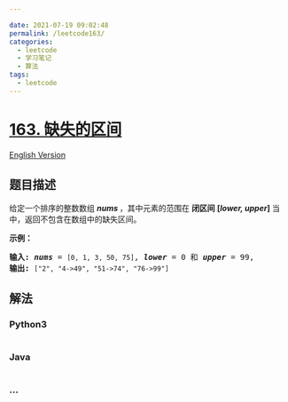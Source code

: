 ```yaml
---

date: 2021-07-19 09:02:48
permalink: /leetcode163/
categories:
  - leetcode
  - 学习笔记
  - 算法  
tags:
  - leetcode
---
```

# [163. 缺失的区间](https://leetcode-cn.com/problems/missing-ranges)

[English Version](https://cdn.jsdelivr.net/gh/doocs/leetcode@main/solution/0100-0199/0163.Missing%20Ranges/README_EN.md)

## 题目描述

<!-- 这里写题目描述 -->

<p>给定一个排序的整数数组 <em><strong>nums&nbsp;</strong></em>，其中元素的范围在&nbsp;<strong>闭区间</strong>&nbsp;<strong>[<em>lower, upper</em>]</strong>&nbsp;当中，返回不包含在数组中的缺失区间。</p>

<p><strong>示例：</strong></p>

<pre><strong>输入: </strong><strong><em>nums</em></strong> = <code>[0, 1, 3, 50, 75]</code>, <strong><em>lower</em></strong> = 0 和 <strong><em>upper</em></strong> = 99,
<strong>输出: </strong><code>[&quot;2&quot;, &quot;4-&gt;49&quot;, &quot;51-&gt;74&quot;, &quot;76-&gt;99&quot;]</code>
</pre>


## 解法

<!-- 这里可写通用的实现逻辑 -->

<!-- tabs:start -->

### **Python3**

<!-- 这里可写当前语言的特殊实现逻辑 -->

```python

```

### **Java**

<!-- 这里可写当前语言的特殊实现逻辑 -->

```java

```

### **...**

```

```

<!-- tabs:end -->
